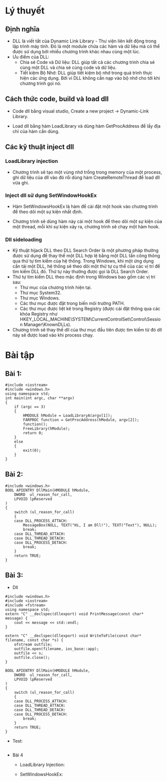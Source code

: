 # Lý thuyết

## Định nghĩa

- DLL là viết tắt của Dynamic Link Library - Thư viện liên kết động trong lập trình máy tính. Đó là một module chứa các hàm và dữ liệu mà có thể được sử dụng bởi nhiều chương trình khác nhau cùng một lúc.
- Ưu điểm của DLL:
  - Chia sẻ Code và Dữ liệu: DLL giúp tất cả các chương trình chia sẻ cùng một DLL và chia sẻ cùng code và dữ liệu.
  - Tiết kiệm Bộ Nhớ: DLL giúp tiết kiệm bộ nhớ trong quá trình thực hiện các ứng dụng. Bởi vì DLL không cần nạp vào bộ nhớ cho tới khi chương trình gọi nó.

## Cách thức code, build và load dll

- Code dll bằng visual studio, Create a new project -> Dynamic-Link Library.

- Load dll bằng hàm LoadLibrary và dùng hàm GetProcAddress để lấy địa chỉ của hàm cần dùng.

## Các kỹ thuật inject dll

### LoadLibrary injection

- Chương trình sẽ tạo một vùng nhớ trống trong memory của một process, ghi dữ liệu của dll vào đó rồi dùng hàm CreateRemoteThread để load dll vừa ghi.

### Inject dll sử dụng SetWindowHookEx

- Hàm SetWindowsHookEx là hàm để cài đặt một hook vào chương trình để theo dõi một sự kiện nhất định.

- Chương trình sẽ dùng hàm này cài một hook để theo dõi một sự kiện của một thread, mỗi khi sự kiện xảy ra, chương trình sẽ chạy một hàm hook.

### Dll sideloading

- Kỹ thuật hijack DLL theo DLL Search Order là một phương pháp thường được sử dụng để thay thế một DLL hợp lệ bằng một DLL tấn công thông qua thứ tự tìm kiếm của hệ thống. Trong Windows, khi một ứng dụng cần tải một DLL, hệ thống sẽ theo dõi một thứ tự cụ thể của các vị trí để tìm kiếm DLL đó. Thứ tự này thường được gọi là DLL Search Order.
- Thứ tự tìm kiếm DLL theo mặc định trong Windows bao gồm các vị trí sau:
  - Thư mục của chương trình hiện tại.
  - Thư mục System32.
  - Thư mục Windows.
  - Các thư mục được đặt trong biến môi trường PATH.
  - Các thư mục được liệt kê trong Registry (được cài đặt thông qua các khóa Registry như HKEY_LOCAL_MACHINE\SYSTEM\CurrentControlSet\Control\Session Manager\KnownDLLs).
- Chương trình sẽ thay thế dll của thư mục đầu tiên được tìm kiếm từ đó dll này sẽ được load vào khi process chạy.

# Bài tập

## Bài 1:

```
#include <iostream>
#include <windows.h>
using namespace std;
int main(int argc, char **argv)
{
    if (argc == 3)
    {
        HMODULE hModule = LoadLibraryA(argv[1]);
        FARPROC function = GetProcAddress(hModule, argv[2]);
        function();
        FreeLibrary(hModule);
        return 0;
    }
    else
    {
        exit(0);
    }
}
```

## Bài 2:

```
#include <windows.h>
BOOL APIENTRY DllMain(HMODULE hModule,
    DWORD  ul_reason_for_call,
    LPVOID lpReserved
)
{
    switch (ul_reason_for_call)
    {
    case DLL_PROCESS_ATTACH:
        MessageBox(NULL, TEXT("Hi, I am Dll!"), TEXT("Text"), NULL);
        break;
    case DLL_THREAD_ATTACH:
    case DLL_THREAD_DETACH:
    case DLL_PROCESS_DETACH:
        break;
    }
    return TRUE;
}

```

## Bài 3:

- Dll

```
#include <windows.h>
#include <iostream>
#include <fstream>
using namespace std;
extern "C" __declspec(dllexport) void PrintMessage(const char* message) {
    cout << message << std::endl;
}

extern "C" __declspec(dllexport) void WriteToFile(const char* filename, const char *s) {
    ofstream outfile;
    outfile.open(filename, ios_base::app);
    outfile << s;
    outfile.close();
}

BOOL APIENTRY DllMain(HMODULE hModule,
    DWORD  ul_reason_for_call,
    LPVOID lpReserved
)
{
    switch (ul_reason_for_call)
    {
    case DLL_PROCESS_ATTACH:
    case DLL_THREAD_ATTACH:
    case DLL_THREAD_DETACH:
    case DLL_PROCESS_DETACH:
        break;
    }
    return TRUE;
}
```

- Test:

```

```

- Bài 4
  - LoadLibrary Injection: 

  - SetWindowsHookEx: 

